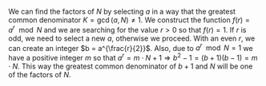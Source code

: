 We can find the factors of $N$ by selecting $a$ in a way that the greatest common denominator $K = \gcd(a, N) \neq 1$. We construct the function $f(r) = a^r \mod N$ and we are searching for the value $r > 0$ so that $f(r) = 1$. If $r$ is odd, we need to select a new $a$, otherwise we proceed. With an even $r$, we can create an integer $b = a^{\frac{r}{2}}$. Also, due to $a^r \mod N = 1$ we have a positive integer $m$ so that $a^r = m \cdot N + 1 \Rightarrow b^2-1 = (b + 1)(b - 1) = m \cdot N$. This way the greatest common denominator of $b+1$ and $N$ will be one of the factors of $N$.

<!-- TODO add a concrete example here -->